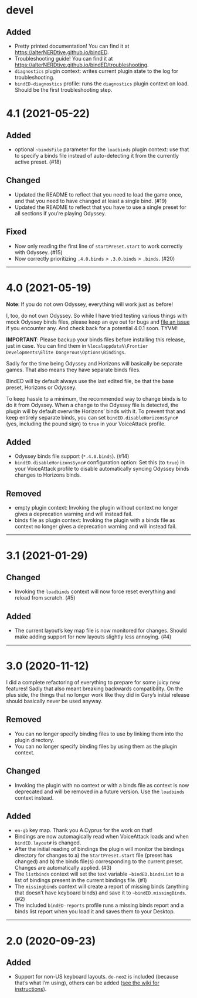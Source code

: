 ﻿# devel

## Added

* Pretty printed documentation! You can find it at
  https://alterNERDtive.github.io/bindED.
* Troubleshooting guide! You can find it at
  https://alterNERDtive.github.io/bindED/troubleshooting.
* `diagnostics` plugin context: writes current plugin state to the log for
  troubleshooting.
* `bindED-diagnostics` profile: runs the `diagnostics` plugin context on load.
  Should be the first troubleshooting step.

# 4.1 (2021-05-22)

## Added

* optional `~bindsFile` parameter for the `loadbinds` plugin context: use that
  to specify a binds file instead of auto-detecting it from the currently active
  preset. (#18)

## Changed

* Updated the README to reflect that you need to load the game once, and that
  you need to have changed at least a single bind. (#19)
* Updated the README to reflect that you have to use a single preset for all
  sections if you’re playing Odyssey.

## Fixed

* Now only reading the first line of `startPreset.start` to work correctly with
  Odyssey. (#15)
* Now correctly prioritizing `.4.0.binds` > `.3.0.binds` > `.binds`. (#20)

-----

# 4.0 (2021-05-19)

**Note**: If you do not own Odyssey, everything will work just as before!

I, too, do not own Odyssey. So while I have tried testing various things with
mock Odyssey binds files, please keep an eye out for bugs and [file an
issue](https://github.com/alterNERDtive/bindED/issues/new/) if you
encounter any. And check back for a potential 4.0.1 soon. TYVM!

**IMPORTANT**: Please backup your binds files before installing this release,
just in case. You can find them in
`%localappdata%\Frontier Developments\Elite Dangerous\Options\Bindings`.

Sadly for the time being Odyssey and Horizons will basically be separate games.
That also means they have separate binds files.

BindED will by default always use the last edited file, be that the base preset,
Horizons or Odyssey.

To keep hassle to a minimum, the recommended way to change binds is to do it
from Odyssey. When a change to the Odyssey file is detected, the plugin will
by default overwrite Horizons’ binds with it. To prevent that and keep entirely
separate binds, you can set `bindED.disableHorizonsSync#` (yes, including the
pound sign) to `true` in your VoiceAttack profile.

## Added

* Odyssey binds file support (`*.4.0.binds`). (#14)
* `bindED.disableHorizonsSync#` configuration option: Set this (to `true`) in
  your VoiceAttack profile to disable automatically syncing Odyssey binds
  changes to Horizons binds.

## Removed

* empty plugin context: Invoking the plugin without context no longer gives a
  deprecation warning and will instead fail.
* binds file as plugin context: Invoking the plugin with a binds file as context
  no longer gives a deprecation warning and will instead fail.

-----

# 3.1 (2021-01-29)

## Changed

* Invoking the `loadbinds` context will now force reset everything and reload
  from scratch. (#5)

## Added

* The current layout’s key map file is now monitored for changes. Should make
  adding support for new layouts slightly less annoying. (#4)

-----

# 3.0 (2020-11-12)

I did a complete refactoring of everything to prepare for some juicy new
features! Sadly that also meant breaking backwards compatibility. On the plus
side, the things that no longer work like they did in Gary’s initial release
should basically never be used anyway.

## Removed

* You can no longer specify binding files to use by linking them into the plugin
  directory.
* You can no longer specify binding files by using them as the plugin context.

## Changed

* Invoking the plugin with no context or with a binds file as context is now
  deprecated and will be removed in a future version. Use the `loadbinds`
  context instead.

## Added

* `en-gb` key map. Thank you A.Cyprus for the work on that!
* Bindings are now automagically read when VoiceAttack loads and when
  `bindED.layout#` is changed.
* After the initial reading of bindings the plugin will monitor the bindings
  directory for changes to a) the `StartPreset.start` file (preset has changed)
  and b) the binds file(s) corresponding to the current preset. Changes are
  automatically applied. (#3)
* The `listbinds` context will set the text variable `~bindED.bindsList` to a
  list of bindings present in the current bindings file. (#1)
* The `missingbinds` context will create a report of missing binds (anything
  that doesn’t have keyboard binds) and save it to `~bindED.missingBinds`. (#2)
* The included `bindED-reports` profile runs a missing binds report and a binds
  list report when you load it and saves them to your Desktop.

-----

# 2.0 (2020-09-23)

## Added

* Support for non-US keyboard layouts. `de-neo2` is included (because that’s
  what I’m using), others can be added ([see the wiki for
  instructions](https://github.com/alterNERDtive/bindED/wiki/Keyboard-Layouts)).
